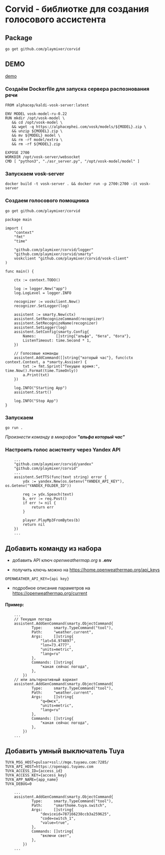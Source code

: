 # Corvid - библиотке для создания голосового ассистента

## Package
```
go get github.com/playmixer/corvid
```


## DEMO
[demo](./main.go)

### Создаём Dockerfile для запуска сервера распознования речи
```docker
FROM alphacep/kaldi-vosk-server:latest

ENV MODEL vosk-model-ru-0.22
RUN mkdir /opt/vosk-model \
   && cd /opt/vosk-model \
   && wget -q https://alphacephei.com/vosk/models/${MODEL}.zip \
   && unzip ${MODEL}.zip \
   && mv ${MODEL} model \
   && rm -rf model/extra \
   && rm -rf ${MODEL}.zip

EXPOSE 2700
WORKDIR /opt/vosk-server/websocket
CMD [ "python3", "./asr_server.py", "/opt/vosk-model/model" ]
```

### Запускаем vosk-server
```
docker build -t vosk-server . && docker run -p 2700:2700 -it vosk-server
```

### Создаем голосового помощника
```
go get github.com/playmixer/corvid
```
```golang
package main

import (
	"context"
	"fmt"
	"time"

	"github.com/playmixer/corvid/logger"
	"github.com/playmixer/corvid/smarty"
	voskclient "github.com/playmixer/corvid/vosk-client"
)

func main() {

	ctx := context.TODO()

	log := logger.New("app")
	log.LogLevel = logger.INFO

	recognizer := voskclient.New()
	recognizer.SetLogger(log)

	assistent := smarty.New(ctx)
	assistent.SetRecognizeCommand(recognizer)
	assistent.SetRecognizeName(recognizer)
	assistent.SetLogger(log)
	assistent.SetConfig(smarty.Config{
		Names:         []string{"альфа", "бета", "бэта"},
		ListenTimeout: time.Second * 1,
	})

	// Голосовые команды
	assistent.AddCommand([]string{"который час"}, func(ctx context.Context, a *smarty.Assiser) {
		txt := fmt.Sprint("Текущее время:", time.Now().Format(time.TimeOnly))
		a.Print(txt)
	})

	log.INFO("Starting App")
	assistent.Start()

	log.INFO("Stop App")
}

```
### Запускаем
```golang
go run .
```
*Произнести команду в микрофон **"альфа который час"***

### Настроить голос асистенту через Yandex API
```golang
	...
	"github.com/playmixer/corvid/yandex"
	"github.com/playmixer/corvid"
	...
	assistent.SetTTS(func(text string) error {
		ydx := yandex.New(os.Getenv("YANDEX_API_KEY"), os.Getenv("YANDEX_FOLDER_ID"))

		req := ydx.Speach(text)
		b, err := req.Post()
		if err != nil {
			return err
		}

		player.PlayMp3FromBytes(b)
		return nil
	})
	...

```

## Добавить команду из набора
- добавить API ключ *openweathermap.org* в **.env**

- получить ключь можно на https://home.openweathermap.org/api_keys
```env
OPENWEATHER_API_KEY={api key}
```
- подробное описание параметров на https://openweathermap.org/current
#### Пример:
```golang
	...
	// Текущая погода
	assistent.AddGenCommand(smarty.ObjectCommand{
			Type:     smarty.TypeCommand("tool"),
			Path:     "weather.current",
			Args:     []string{
				"lat=54.974897",
				"lon=73.4777",
				"units=metric",
				"lang=ru"
			},
			Commands: []string{
				"какая сейчас погода",
			},
		})
	// или альтернативный вариант	
	assistent.AddGenCommand(smarty.ObjectCommand{
			Type:     smarty.TypeCommand("tool"),
			Path:     "weather.current",
			Args:     []string{
				"q=Омск",
				"units=metric",
				"lang=ru"
			},
			Commands: []string{
				"какая сейчас погода",
			},
		})
	...

```

## Добавить умный выключатель Tuya
```env
TUYA_MSG_HOST=pulsar+ssl://mqe.tuyaeu.com:7285/
TUYA_API_HOST=https://openapi.tuyaeu.com
TUYA_ACCESS_ID={access_id}
TUYA_ACCESS_KEY={access_key}
TUYA_APP_NAME={app_name}
TUYA_DEBUG=0
```

```golang
	...
	assistent.AddGenCommand(smarty.ObjectCommand{
			Type:     smarty.TypeCommand("tool"),
			Path:     "smarthome.tuya.switch",
			Args:     []string{
				"deviceid=787166238ccb3a259625",
				"code=switch_1",
				"value=true",
			},
			Commands: []string{
				"включи свет",
			},
		})
	...
	
```
